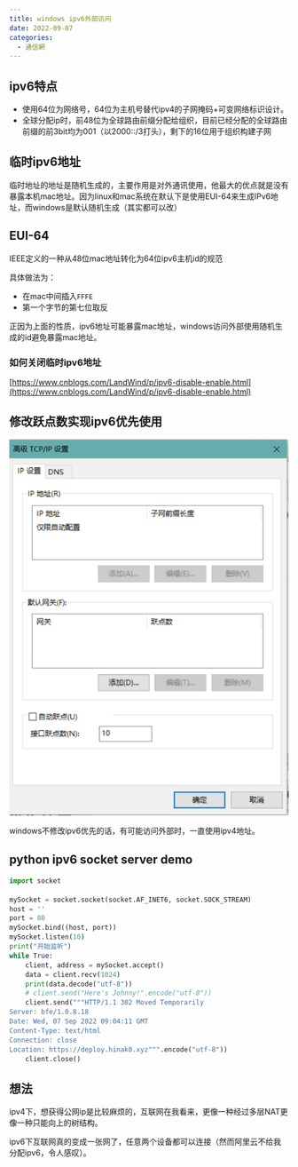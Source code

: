 ```yaml
---
title: windows ipv6外部访问
date: 2022-09-07
categories:
  - 通信網
---
```


## ipv6特点

- 使用64位为网络号，64位为主机号替代ipv4的子网掩码+可变网络标识设计。
- 全球分配ip时，前48位为全球路由前缀分配给组织，目前已经分配的全球路由前缀的前3bit均为001（以2000::/3打头），剩下的16位用于组织构建子网

## 临时ipv6地址

临时地址的地址是随机生成的，主要作用是对外通讯使用，他最大的优点就是没有暴露本机mac地址。因为linux和mac系统在默认下是使用EUI-64来生成IPv6地址，而windows是默认随机生成（其实都可以改）

## EUI-64

IEEE定义的一种从48位mac地址转化为64位ipv6主机id的规范

具体做法为：

- 在mac中间插入`FFFE`
- 第一个字节的第七位取反

正因为上面的性质，ipv6地址可能暴露mac地址，windows访问外部使用随机生成的id避免暴露mac地址。

### 如何关闭临时ipv6地址

[https://www.cnblogs.com/LandWind/p/ipv6-disable-enable.html](https://www.cnblogs.com/LandWind/p/ipv6-disable-enable.html)

## 修改跃点数实现ipv6优先使用

![](images/ed9f36.png)

windows不修改ipv6优先的话，有可能访问外部时，一直使用ipv4地址。

## python ipv6 socket server demo

```python
import socket

mySocket = socket.socket(socket.AF_INET6, socket.SOCK_STREAM)
host = ''
port = 80
mySocket.bind((host, port))
mySocket.listen(10)
print("开始监听")
while True:
	client, address = mySocket.accept()
	data = client.recv(1024)
	print(data.decode("utf-8"))
	# client.send("Here's Johnny!".encode("utf-8"))
	client.send("""HTTP/1.1 302 Moved Temporarily
Server: bfe/1.0.8.18
Date: Wed, 07 Sep 2022 09:04:11 GMT
Content-Type: text/html
Connection: close
Location: https://deploy.hinak0.xyz""".encode("utf-8"))
	client.close()
```

## 想法

ipv4下，想获得公网ip是比较麻烦的，互联网在我看来，更像一种经过多层NAT更像一种只能向上的树结构。

ipv6下互联网真的变成一张网了，任意两个设备都可以连接（然而阿里云不给我分配ipv6，令人感叹）。
